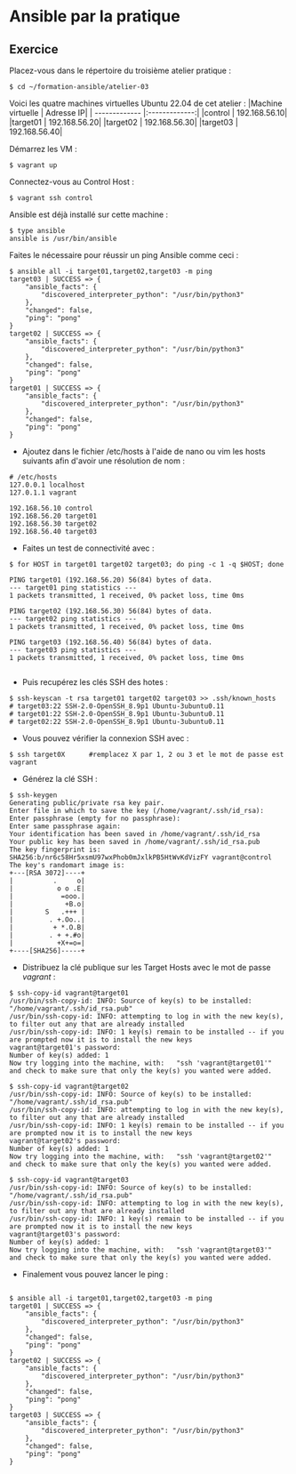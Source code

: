 # Ansible par la pratique

## Exercice

Placez-vous dans le répertoire du troisième atelier pratique :
```
$ cd ~/formation-ansible/atelier-03
```
Voici les quatre machines virtuelles Ubuntu 22.04 de cet atelier :
|Machine virtuelle |	Adresse IP|
| ------------- |:-------------:|
|control |	192.168.56.10|
|target01 |	192.168.56.20|
|target02 |	192.168.56.30|
|target03 |	192.168.56.40|

Démarrez les VM :
```
$ vagrant up
```
Connectez-vous au Control Host :
```
$ vagrant ssh control
```
Ansible est déjà installé sur cette machine :
```
$ type ansible
ansible is /usr/bin/ansible
```

Faites le nécessaire pour réussir un ping Ansible comme ceci :
```
$ ansible all -i target01,target02,target03 -m ping
target03 | SUCCESS => {
    "ansible_facts": {
        "discovered_interpreter_python": "/usr/bin/python3"
    },
    "changed": false,
    "ping": "pong"
}
target02 | SUCCESS => {
    "ansible_facts": {
        "discovered_interpreter_python": "/usr/bin/python3"
    },
    "changed": false,
    "ping": "pong"
}
target01 | SUCCESS => {
    "ansible_facts": {
        "discovered_interpreter_python": "/usr/bin/python3"
    },
    "changed": false,
    "ping": "pong"
}
```

* Ajoutez dans le fichier /etc/hosts à l'aide de nano ou vim les hosts suivants afin d'avoir une résolution de nom :
```
# /etc/hosts
127.0.0.1 localhost
127.0.1.1 vagrant

192.168.56.10 control
192.168.56.20 target01
192.168.56.30 target02
192.168.56.40 target03
```
* Faites un test de connectivité avec :
```
$ for HOST in target01 target02 target03; do ping -c 1 -q $HOST; done

PING target01 (192.168.56.20) 56(84) bytes of data.
--- target01 ping statistics ---
1 packets transmitted, 1 received, 0% packet loss, time 0ms

PING target02 (192.168.56.30) 56(84) bytes of data.
--- target02 ping statistics ---
1 packets transmitted, 1 received, 0% packet loss, time 0ms

PING target03 (192.168.56.40) 56(84) bytes of data.
--- target03 ping statistics ---
1 packets transmitted, 1 received, 0% packet loss, time 0ms


```
* Puis recupérez les clés SSH des hotes :
```
$ ssh-keyscan -t rsa target01 target02 target03 >> .ssh/known_hosts
# target03:22 SSH-2.0-OpenSSH_8.9p1 Ubuntu-3ubuntu0.11
# target01:22 SSH-2.0-OpenSSH_8.9p1 Ubuntu-3ubuntu0.11
# target02:22 SSH-2.0-OpenSSH_8.9p1 Ubuntu-3ubuntu0.11
```
* Vous pouvez vérifier la connexion SSH avec :
```
$ ssh target0X      #remplacez X par 1, 2 ou 3 et le mot de passe est vagrant

```
* Générez la clé SSH :
```
$ ssh-keygen
Generating public/private rsa key pair.
Enter file in which to save the key (/home/vagrant/.ssh/id_rsa): 
Enter passphrase (empty for no passphrase): 
Enter same passphrase again: 
Your identification has been saved in /home/vagrant/.ssh/id_rsa
Your public key has been saved in /home/vagrant/.ssh/id_rsa.pub
The key fingerprint is:
SHA256:b/nr6c58Hr5xsmU97wxPhob0mJxlkPB5HtWvKdVizFY vagrant@control
The key's randomart image is:
+---[RSA 3072]----+
|          .     o|
|           o o .E|
|            =ooo.|
|             +B.o|
|        S   .+++ |
|         . +.Oo..|
|          + *.O.B|
|         . + +.#o|
|           +X+=o=|
+----[SHA256]-----+

```
* Distribuez la clé publique sur les Target Hosts avec le mot de passe _vagrant_ :
```
$ ssh-copy-id vagrant@target01
/usr/bin/ssh-copy-id: INFO: Source of key(s) to be installed: "/home/vagrant/.ssh/id_rsa.pub"
/usr/bin/ssh-copy-id: INFO: attempting to log in with the new key(s), to filter out any that are already installed
/usr/bin/ssh-copy-id: INFO: 1 key(s) remain to be installed -- if you are prompted now it is to install the new keys
vagrant@target01's password: 
Number of key(s) added: 1
Now try logging into the machine, with:   "ssh 'vagrant@target01'"
and check to make sure that only the key(s) you wanted were added.

$ ssh-copy-id vagrant@target02
/usr/bin/ssh-copy-id: INFO: Source of key(s) to be installed: "/home/vagrant/.ssh/id_rsa.pub"
/usr/bin/ssh-copy-id: INFO: attempting to log in with the new key(s), to filter out any that are already installed
/usr/bin/ssh-copy-id: INFO: 1 key(s) remain to be installed -- if you are prompted now it is to install the new keys
vagrant@target02's password: 
Number of key(s) added: 1
Now try logging into the machine, with:   "ssh 'vagrant@target02'"
and check to make sure that only the key(s) you wanted were added.

$ ssh-copy-id vagrant@target03
/usr/bin/ssh-copy-id: INFO: Source of key(s) to be installed: "/home/vagrant/.ssh/id_rsa.pub"
/usr/bin/ssh-copy-id: INFO: attempting to log in with the new key(s), to filter out any that are already installed
/usr/bin/ssh-copy-id: INFO: 1 key(s) remain to be installed -- if you are prompted now it is to install the new keys
vagrant@target03's password: 
Number of key(s) added: 1
Now try logging into the machine, with:   "ssh 'vagrant@target03'"
and check to make sure that only the key(s) you wanted were added.

```
* Finalement vous pouvez lancer le ping :
```

$ ansible all -i target01,target02,target03 -m ping
target01 | SUCCESS => {
    "ansible_facts": {
        "discovered_interpreter_python": "/usr/bin/python3"
    },
    "changed": false,
    "ping": "pong"
}
target02 | SUCCESS => {
    "ansible_facts": {
        "discovered_interpreter_python": "/usr/bin/python3"
    },
    "changed": false,
    "ping": "pong"
}
target03 | SUCCESS => {
    "ansible_facts": {
        "discovered_interpreter_python": "/usr/bin/python3"
    },
    "changed": false,
    "ping": "pong"
}

```
